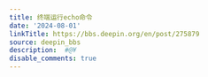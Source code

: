 ```yaml
---
title: 终端运行echo命令
date: '2024-08-01'
linkTitle: https://bbs.deepin.org/en/post/275879
source: deepin_bbs
description:  #@¥ 
disable_comments: true
---
```


